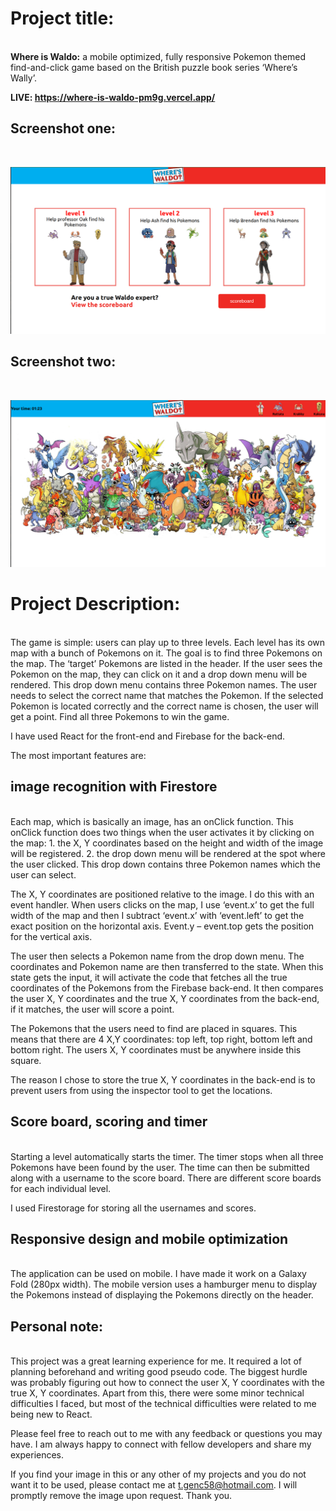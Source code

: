 <h1>Project title:</h1><br>
<strong>Where is Waldo:</strong> a mobile optimized, fully responsive Pokemon themed find-and-click game based on the British puzzle book series ‘Where’s Wally’. <br>

<strong> LIVE: https://where-is-waldo-pm9g.vercel.app/</strong>

<h2>Screenshot one: </h2> <br>

![Screenshot of the website homepage](https://raw.githubusercontent.com/HRDTS/whereIsWaldo/main/where-is-waldo/waldoss1.png?token=GHSAT0AAAAAACAQB4WR3HSL7Z7WF6XD5NOKZBSA24A)

<h2>Screenshot two: </h2> <br>

![Screenshot of a level](https://raw.githubusercontent.com/HRDTS/whereIsWaldo/main/where-is-waldo/waldoss2.png?token=GHSAT0AAAAAACAQB4WQTW6QGXGSB3PGNKJ6ZBSA3SA)

<h1>Project Description:</h1><br>
The game is simple: users can play up to three levels. Each level has its own map with a bunch of Pokemons on it. The goal is to find three Pokemons on the map. The ‘target’ Pokemons are listed in the header. If the user sees the Pokemon on the map, they can click on it and a drop down menu will be rendered. This drop down menu contains three Pokemon names. The user needs to select the correct name that matches the Pokemon. If the selected Pokemon is located correctly and the correct name is chosen, the user will get a point. Find all three Pokemons to win the game.

I have used React for the front-end and Firebase for the back-end. 

The most important features are:

<h2>image recognition with Firestore</h2> <br>
Each map, which is basically an image, has an onClick function. This onClick function does two things when the user activates it by clicking on the map:
1. the X, Y coordinates based on the height and width of the image will be registered.
2. the drop down menu will be rendered at the spot where the user clicked. This drop down contains three Pokemon names which the user can select.

The X, Y coordinates are positioned relative to the image. I do this with an event handler. When users clicks on the map, I use ‘event.x’ to get the full width of the map and then I subtract ‘event.x’ with ‘event.left’ to get the exact position on the horizontal axis. Event.y – event.top gets the position for the vertical axis. 

The user then selects a Pokemon name from the drop down menu. The coordinates and Pokemon name are then transferred to the state. When this state gets the input, it will activate the code that fetches all the true coordinates of the Pokemons from the Firebase back-end. It then compares the user X, Y coordinates and the true X, Y coordinates from the back-end, if it matches, the user will score a point.

The Pokemons that the users need to find are placed in squares. This means that there are 4 X,Y coordinates: top left, top right, bottom left and bottom right. The users X, Y coordinates must be anywhere inside this square.

The reason I chose to store the true X, Y coordinates in the back-end is to prevent users from using the inspector tool to get the locations.

<h2>Score board, scoring and timer</h2> <br>
Starting a level automatically starts the timer. The timer stops when all three Pokemons have been found by the user. The time can then be submitted along with a username to the score board. There are different score boards for each individual level.

I used Firestorage for storing all the usernames and scores.

<h2>Responsive design and mobile optimization</h2> <br>
The application can be used on mobile. I have made it work on a Galaxy Fold (280px width). The mobile version uses a hamburger menu to display the Pokemons instead of displaying the Pokemons directly on the header.  

<h2>Personal note:</h2> <br>
This project was a great learning experience for me. It required a lot of planning beforehand and writing good pseudo code. The biggest hurdle was probably figuring out how to connect the user X, Y coordinates with the true X, Y coordinates. Apart from this, there were some minor technical difficulties I faced, but most of the technical difficulties were related to me being new to React. 

Please feel free to reach out to me with any feedback or questions you may have. I am always happy to connect with fellow developers and share my experiences.

If you find your image in this or any other of my projects and you do not want it to be used, please contact me at t.genc58@hotmail.com. I will promptly remove the image upon request.
Thank you.

